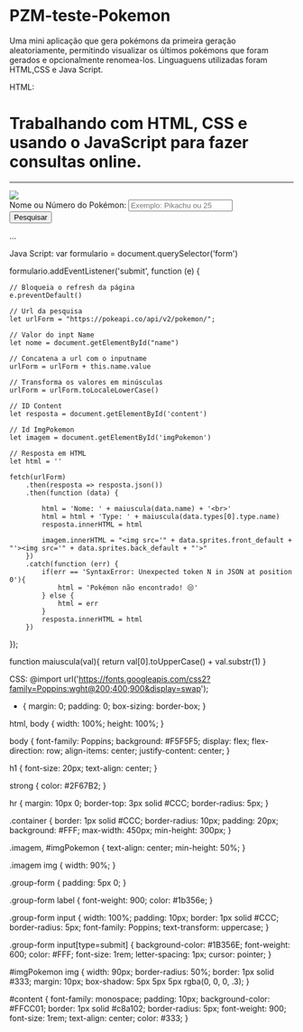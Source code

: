 # PZM-teste-Pokemon
Uma mini aplicação que gera pokémons da primeira geração aleatoriamente, permitindo visualizar os últimos pokémons que foram gerados e opcionalmente renomea-los.
Linguaguens utilizadas foram HTML,CSS e Java Script.

HTML:
<!DOCTYPE html>
<html lang="pt-br">

<head>
    <meta charset="UTF-8">
    <meta http-equiv="X-UA-Compatible" content="IE=edge">
    <meta name="viewport" content="width=device-width, initial-scale=1.0">
    <title>Busca Pokemon</title>
    <link rel="stylesheet" href="style.css">
</head>

<body>
    <div class="container">
        <h1>Trabalhando com <strong>HTML</strong>, <strong>CSS</strong> e usando o <strong>JavaScript</strong> para
            fazer consultas online.</h1>
        <hr>
        <div class="imagem">
            <img src="img/pokemon-logo.png">
        </div>
        <form>
            <div class="group-form">
                <label>Nome ou Número do Pokémon:</label>
                <input type="text" id="name" placeholder="Exemplo: Pikachu ou 25" required>
            </div>
            <div class="group-form">
                <input type="submit" value="Pesquisar">
            </div>
        </form>
        <div id="imgPokemon">
        </div>
        <div id="content">...</div>
    </div>
    <script src="script.js"></script>
</body>

</html>


Java Script:
var formulario = document.querySelector('form')

formulario.addEventListener('submit', function (e) {

    // Bloqueia o refresh da página
    e.preventDefault()

    // Url da pesquisa
    let urlForm = "https://pokeapi.co/api/v2/pokemon/";

    // Valor do inpt Name
    let nome = document.getElementById("name")

    // Concatena a url com o inputname
    urlForm = urlForm + this.name.value

    // Transforma os valores em minúsculas
    urlForm = urlForm.toLocaleLowerCase()

    // ID Content
    let resposta = document.getElementById('content')

    // Id ImgPokemon
    let imagem = document.getElementById('imgPokemon')

    // Resposta em HTML
    let html = ''

    fetch(urlForm)
        .then(resposta => resposta.json())
        .then(function (data) {

            html = 'Nome: ' + maiuscula(data.name) + '<br>'
            html = html + 'Type: ' + maiuscula(data.types[0].type.name)
            resposta.innerHTML = html

            imagem.innerHTML = "<img src='" + data.sprites.front_default + "'><img src='" + data.sprites.back_default + "'>"
        })
        .catch(function (err) {
            if(err == 'SyntaxError: Unexpected token N in JSON at position 0'){
                html = 'Pokémon não encontrado! 😒'
            } else {
                html = err
            }
            resposta.innerHTML = html
        })
});

function maiuscula(val){
    return val[0].toUpperCase() + val.substr(1)
}


CSS:
@import url('https://fonts.googleapis.com/css2?family=Poppins:wght@200;400;900&display=swap');

* {
    margin: 0;
    padding: 0;
    box-sizing: border-box;
}

html,
body {
    width: 100%;
    height: 100%;
}

body {
    font-family: Poppins;
    background: #F5F5F5;
    display: flex;
    flex-direction: row;
    align-items: center;
    justify-content: center;
}

h1 {
    font-size: 20px;
    text-align: center;
}

strong {
    color: #2F67B2;
}

hr {
    margin: 10px 0;
    border-top: 3px solid #CCC;
    border-radius: 5px;
}

.container {
    border: 1px solid #CCC;
    border-radius: 10px;
    padding: 20px;
    background: #FFF;
    max-width: 450px;
    min-height: 300px;
}

.imagem,
#imgPokemon {
    text-align: center;
    min-height: 50%;
}

.imagem img {
    width: 90%;
}

.group-form {
    padding: 5px 0;
}

.group-form label {
    font-weight: 900;
    color: #1b356e;
}

.group-form input {
    width: 100%;
    padding: 10px;
    border: 1px solid #CCC;
    border-radius: 5px;
    font-family: Poppins;
    text-transform: uppercase;
}

.group-form input[type=submit] {
    background-color: #1B356E;
    font-weight: 600;
    color: #FFF;
    font-size: 1rem;
    letter-spacing: 1px;
    cursor: pointer;
}

#imgPokemon img {
    width: 90px;
    border-radius: 50%;
    border: 1px solid #333;
    margin: 10px;
    box-shadow: 5px 5px 5px rgba(0, 0, 0, .3);
}

#content {
    font-family: monospace;
    padding: 10px;
    background-color: #FFCC01;
    border: 1px solid #c8a102;
    border-radius: 5px;
    font-weight: 900;
    font-size: 1rem;
    text-align: center;
    color: #333;
}
